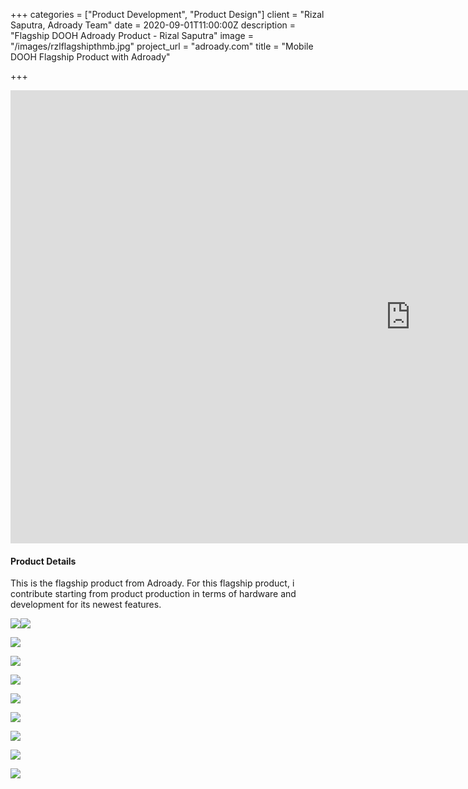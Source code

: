 +++
categories = ["Product Development", "Product Design"]
client = "Rizal Saputra, Adroady Team"
date = 2020-09-01T11:00:00Z
description = "Flagship DOOH Adroady Product - Rizal Saputra"
image = "/images/rzlflagshipthmb.jpg"
project_url = "adroady.com"
title = "Mobile DOOH Flagship Product with Adroady"

+++
<div class="videoWrapper"><iframe width="1280" height="725" src="https://www.youtube.com/embed/QgiEJfN8Zgs" frameborder="0" allow="accelerometer; autoplay; clipboard-write; encrypted-media; gyroscope; picture-in-picture" allowfullscreen></iframe></div>

#### Product Details

This is the flagship product from Adroady. For this flagship product, i contribute starting from product production in terms of hardware and development for its newest features.

![](/images/rzlflagship1.jpg)![](/images/rzlflagship2.jpg)

![](/images/rzlflagship3.jpg)

![](/images/rzlflagship4.jpg)

![](/images/rzlflagship5.jpg)

![](/images/rzlflagship6.jpg)

![](/images/rzlflagship7.jpg)

![](/images/rzlflagship8.jpg)

![](/images/rzlflagship9.jpg)

![](/images/rzlflagship10.jpg)